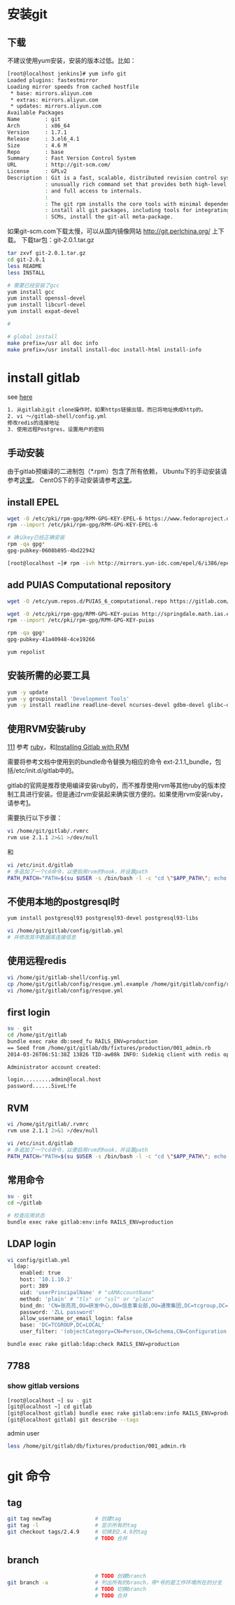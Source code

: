 # 安装git

## 下载
不建议使用yum安装，安装的版本过低。比如：

```sh
[root@localhost jenkins]# yum info git
Loaded plugins: fastestmirror
Loading mirror speeds from cached hostfile
 * base: mirrors.aliyun.com
 * extras: mirrors.aliyun.com
 * updates: mirrors.aliyun.com
Available Packages
Name        : git
Arch        : x86_64
Version     : 1.7.1
Release     : 3.el6_4.1
Size        : 4.6 M
Repo        : base
Summary     : Fast Version Control System
URL         : http://git-scm.com/
License     : GPLv2
Description : Git is a fast, scalable, distributed revision control system with an
            : unusually rich command set that provides both high-level operations
            : and full access to internals.
            : 
            : The git rpm installs the core tools with minimal dependencies.  To
            : install all git packages, including tools for integrating with other
            : SCMs, install the git-all meta-package.

```

如果git-scm.com下载太慢，可以从国内镜像网站 http://git.perlchina.org/ 上下载。
下载tar包：git-2.0.1.tar.gz

```sh
tar zxvf git-2.0.1.tar.gz
cd git-2.0.1
less README
less INSTALL

# 需要已经安装了gcc
yum install gcc
yum install openssl-devel
yum install libcurl-devel
yum install expat-devel

#

# global install
make prefix=/usr all doc info
make prefix=/usr install install-doc install-html install-info

```


# install gitlab
see [here](https://github.com/gitlabhq/gitlabhq/blob/master/doc/install/installation.md)


```txt
1. 从gitlab上git clone操作时，如果https链接出错，而已将地址换成http的。
2. vi ～/gitlab-shell/config.yml
修改redis的连接地址
3. 使用远程Postgres，设置用户的密码
```


## 手动安装
由于gitlab预编译的二进制包（*.rpm）包含了所有依赖，
Ubuntu下的手动安装请参考[这里](https://gitlab.com/gitlab-org/gitlab-ce/blob/master/doc/install/installation.md)。
CentOS下的手动安装请参考[这里](https://gitlab.com/gitlab-org/gitlab-recipes/tree/master/install/centos)。


## install EPEL

```sh
wget -O /etc/pki/rpm-gpg/RPM-GPG-KEY-EPEL-6 https://www.fedoraproject.org/static/0608B895.txt
rpm --import /etc/pki/rpm-gpg/RPM-GPG-KEY-EPEL-6

# 确认key已经正确安装
rpm -qa gpg*
gpg-pubkey-0608b895-4bd22942

[root@localhost ~]# rpm -ivh http://mirrors.yun-idc.com/epel/6/i386/epel-release-6-8.noarch.rpm 
```
## add PUIAS Computational repository

```sh
wget -O /etc/yum.repos.d/PUIAS_6_computational.repo https://gitlab.com/gitlab-org/gitlab-recipes/raw/master/install/centos/PUIAS_6_computational.repo

wget -O /etc/pki/rpm-gpg/RPM-GPG-KEY-puias http://springdale.math.ias.edu/data/puias/6/x86_64/os/RPM-GPG-KEY-puias
rpm --import /etc/pki/rpm-gpg/RPM-GPG-KEY-puias

rpm -qa gpg*
gpg-pubkey-41a40948-4ce19266
```

```sh
yum repolist
```

## 安装所需的必要工具

```sh
yum -y update
yum -y groupinstall 'Development Tools'
yum -y install readline readline-devel ncurses-devel gdbm-devel glibc-devel tcl-devel openssl-devel curl-devel expat-devel db4-devel byacc sqlite-devel libyaml libyaml-devel libffi libffi-devel libxml2 libxml2-devel libxslt libxslt-devel libicu libicu-devel system-config-firewall-tui redis sudo wget crontabs logwatch logrotate perl-Time-HiRes
``` 

## 使用RVM安装ruby
[111](http://werein.cz/blog/en/posts/gitlab-on-rvm)
参考 [ruby](ruby)，和[Installing Gitlab with RVM](https://github.com/gitlabhq/gitlab-public-wiki/wiki/Installing-Gitlab-with-RVM)

需要将参考文档中使用到的bundle命令替换为相应的命令 ext-2.1.1_bundle，包括/etc/init.d/gitlab中的。

gitlab的官网是推荐使用编译安装ruby的，而不推荐使用rvm等其他ruby的版本控制工具进行安装。但是通过rvm安装起来确实很方便的。如果使用rvm安装ruby，请参考[1](xx)。

需要执行以下步骤：

```sh
vi /home/git/gitlab/.rvmrc
rvm use 2.1.1 2>&1 >/dev/null
```
和

```sh
vi /etc/init.d/gitlab
# 多追加了一个cd命令，以便启用rvm的hook，并设置path
PATH_PATCH="PATH=$(su $USER -s /bin/bash -l -c "cd \"$APP_PATH\"; echo \"\$PATH\"") && export PATH && "
```


## 不使用本地的postgresql时

```sh
yum install postgresql93 postgresql93-devel postgresql93-libs
```

```sh
vi /home/git/gitlab/config/gitlab.yml
# 并修改其中数据库连接信息
```

## 使用远程redis

```sh
vi /home/git/gitlab-shell/config.yml
cp /home/git/gitlab/config/resque.yml.example /home/git/gitlab/config/resque.yml
vi /home/git/gitlab/config/resque.yml
```

## first login
```sh
su - git
cd /home/git/gitlab
bundle exec rake db:seed_fu RAILS_ENV=production
== Seed from /home/git/gitlab/db/fixtures/production/001_admin.rb
2014-03-26T06:51:38Z 13826 TID-aw08k INFO: Sidekiq client with redis options {:url=>"redis://localhost:6379", :namespace=>"resque:gitlab"}

Administrator account created:

login.........admin@local.host
password......5iveL!fe

```

## RVM

```sh
vi /home/git/gitlab/.rvmrc
rvm use 2.1.1 2>&1 >/dev/null

vi /etc/init.d/gitlab
# 多追加了一个cd命令，以便启用rvm的hook，并设置path
PATH_PATCH="PATH=$(su $USER -s /bin/bash -l -c "cd \"$APP_PATH\"; echo \"\$PATH\"") && export PATH && "

```
## 常用命令

```sh
su - git
cd ~/gitlab

# 检查应用状态
bundle exec rake gitlab:env:info RAILS_ENV=production

```

## LDAP login

```sh
vi config/gitlab.yml
  ldap:
    enabled: true
    host: '10.1.10.2'
    port: 389
    uid: 'userPrincipalName' # "sAMAccountName"
    method: 'plain' # "tls" or "ssl" or "plain"
    bind_dn: 'CN=张亮亮,OU=研发中心,OU=信息事业部,OU=通策集团,DC=tcgroup,DC=local'
    password: 'ZLL password'
    allow_username_or_email_login: false
    base: 'DC=TCGROUP,DC=LOCAL'
    user_filter: '(objectCategory=CN=Person,CN=Schema,CN=Configuration,DC=tcgroup,DC=local)'

bundle exec rake gitlab:ldap:check RAILS_ENV=production
```

## 7788
### show gitlab versions

```sh
[root@localhost ~] su - git
[git@localhost ~] cd gitlab
[git@localhost gitlab] bundle exec rake gitlab:env:info RAILS_ENV=production
[git@localhost gitlab] git describe --tags
```

admin user

```sh
less /home/git/gitlab/db/fixtures/production/001_admin.rb

```

# git 命令

## tag

```sh
git tag newTag              # 创建tag
git tag -l                  # 显示所有的tag
git checkout tags/2.4.9     # 切换到2.4.9的tag
                            # TODO 合并
```

## branch


```sh
                            # TODO 创建branch
git branch -a               # 列出所有的branch，带*号的是工作环境所在的分支
                            # TODO 切换branch
                            # TODO 合并
```